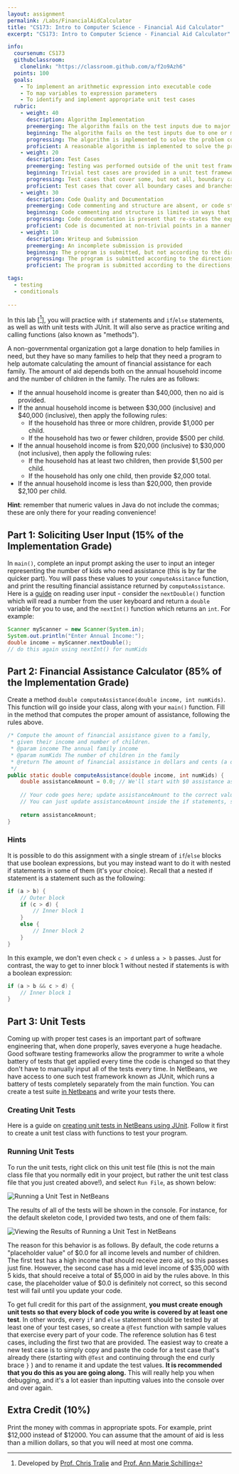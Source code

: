 ```yaml
---
layout: assignment
permalink: /Labs/FinancialAidCalculator
title: "CS173: Intro to Computer Science - Financial Aid Calculator"
excerpt: "CS173: Intro to Computer Science - Financial Aid Calculator"

info:
  coursenum: CS173
  githubclassroom:
    clonelink: "https://classroom.github.com/a/f2o9Azh6"
  points: 100
  goals:
    - To implement an arithmetic expression into executable code
    - To map variables to expression parameters
    - To identify and implement appropriate unit test cases
  rubric:
    - weight: 40
      description: Algorithm Implementation
      preemerging: The algorithm fails on the test inputs due to major issues, or the program fails to compile and/or run
      beginning: The algorithm fails on the test inputs due to one or more minor issues
      progressing: The algorithm is implemented to solve the problem correctly according to given test inputs, but would fail if executed in a general case due to a minor issue or omission in the algorithm design or implementation
      proficient: A reasonable algorithm is implemented to solve the problem which correctly solves the problem according to the given test inputs, and would be reasonably expected to solve the problem in the general case
    - weight: 20
      description: Test Cases
      preemerging: Testing was performed outside of the unit test framework, or not performed at all
      beginning: Trivial test cases are provided in a unit test framework
      progressing: Test cases that cover some, but not all, boundary cases and branches of the program are provided
      proficient: Test cases that cover all boundary cases and branches of the program are provided
    - weight: 30
      description: Code Quality and Documentation
      preemerging: Code commenting and structure are absent, or code structure departs significantly from best practice, and/or the code departs significantly from the style guide
      beginning: Code commenting and structure is limited in ways that reduce the readability of the program, and/or there are minor departures from the style guide
      progressing: Code documentation is present that re-states the explicit code definitions, and/or code is written that mostly adheres to the style guide
      proficient: Code is documented at non-trivial points in a manner that enhances the readability of the program, and code is written according to the style guide
    - weight: 10
      description: Writeup and Submission
      preemerging: An incomplete submission is provided
      beginning: The program is submitted, but not according to the directions in one or more ways (for example, because it is lacking a readme writeup)
      progressing: The program is submitted according to the directions with a minor omission or correction needed
      proficient: The program is submitted according to the directions, including a readme writeup describing the solution

tags:
  - testing
  - conditionals
  
---
```


In this lab \[[^1]\], you will practice with `if` statements and `if`/`else` statements, as well as with unit tests with JUnit. It will also serve as practice writing and calling functions (also known as "methods").

A non-governmental organization got a large donation to help families in need, but they have so many families to help that they need a program to help automate calculating the amount of financial assistance for each family. The amount of aid depends both on the annual household income and the number of children in the family. The rules are as follows:

* If the annual household income is greater than $40,000, then no aid is provided.
* If the annual household income is between $30,000 (inclusive) and $40,000 (inclusive), then apply the following rules:
    * If the household has three or more children, provide $1,000 per child.
    * If the household has two or fewer children, provide $500 per child.
* If the annual household income is from $20,000 (inclusive) to $30,000 (not inclusive), then apply the following rules:
    * If the household has at least two children, then provide $1,500 per child.
    * If the household has only one child, then provide $2,000 total.
* If the annual household income is less than $20,000, then provide $2,100 per child.

**Hint**: remember that numeric values in Java do not include the commas; these are only there for your reading convenience!

## Part 1: Soliciting User Input (15% of the Implementation Grade)

In `main()`, complete an input prompt asking the user to input an integer representing the number of kids who need assistance (this is by far the quicker part).  You will pass these values to your `computeAssitance` function, and print the resulting financial assistance returned by `computeAssistance`.  Here is a [guide](https://www.w3schools.com/java/java_user_input.asp) on reading user input - consider the `nextDouble()` function which will read a number from the user keyboard and return a `double` variable for you to use, and the `nextInt()` function which returns an `int`.  For example:

```java
Scanner myScanner = new Scanner(System.in);
System.out.println("Enter Annual Income:");
double income = myScanner.nextDouble();
// do this again using nextInt() for numKids
```

## Part 2: Financial Assistance Calculator (85% of the Implementation Grade)

Create a method `double computeAssistance(double income, int numKids)`.  This function will go inside your class, along with your `main()` function.  Fill in the method that computes the proper amount of assistance, following the rules above.

```java
/* Compute the amount of financial assistance given to a family, 
 * given their income and number of children.
 * @param income The annual family income
 * @param numKids The number of children in the family
 * @return The amount of financial assistance in dollars and cents (a double)
 */
public static double computeAssistance(double income, int numKids) {
    double assistanceAmount = 0.0; // We'll start with $0 assistance as a placeholder value
    
    // Your code goes here; update assistanceAmount to the correct value according to the rules above
    // You can just update assistanceAmount inside the if statements, since we declared it at the top of this function.
    
    return assistanceAmount;
}
```

### Hints

It is possible to do this assignment with a single stream of `if`/`else` blocks that use boolean expressions, but you may instead want to do it with nested if statements in some of them (it's your choice). Recall that a nested if statement is a statement such as the following:

```java
if (a > b) {
    // Outer block
    if (c > d) {
        // Inner block 1
    }
    else {
        // Inner block 2
    }
}
```

In this example, we don't even check `c > d` unless `a > b` passes. Just for contrast, the way to get to inner block 1 without nested if statements is with a boolean expression:

```java
if (a > b && c > d) {
    // Inner block 1
}
```

## Part 3: Unit Tests

Coming up with proper test cases is an important part of software engineering that, when done properly, saves everyone a huge headache. Good software testing frameworks allow the programmer to write a whole battery of tests that get applied every time the code is changed so that they don't have to manually input all of the tests every time.  In NetBeans, we have access to one such test framework known as JUnit, which runs a battery of tests completely separately from the main function.  You can create a test suite [in Netbeans](https://netbeans.org/kb/docs/java/junit-intro.html#Exercise_30) and write your tests there.  

### Creating Unit Tests

Here is a guide on [creating unit tests in NetBeans using JUnit](../NetBeans/JUnit).  Follow it first to create a unit test class with functions to test your program.

### Running Unit Tests

To run the unit tests, right click on this unit test file (this is not the main class file that you normally edit in your project, but rather the unit test class file that you just created above!), and select `Run File`, as shown below:

![Running a Unit Test in NetBeans](../images/lab-financialaidcalculator/RunUnitTest.png)

The results of all of the tests will be shown in the console. For instance, for the default skeleton code, I provided two tests, and one of them fails:

![Viewing the Results of Running a Unit Test in NetBeans](../images/lab-financialaidcalculator/TestResults.png)

The reason for this behavior is as follows. By default, the code returns a "placeholder value" of $0.0 for all income levels and number of children. The first test has a high income that should receive zero aid, so this passes just fine. However, the second case has a mid level income of $35,000 with 5 kids, that should receive a total of $5,000 in aid by the rules above. In this case, the placeholder value of $0.0 is definitely not correct, so this second test will fail until you update your code.

To get full credit for this part of the assignment, **you must create enough unit tests so that every block of code you write is covered by at least one test**. In other words, every `if` and `else` statement should be tested by at least one of your test cases, so create a `@Test` function with sample values that exercise every part of your code.  The reference solution has 6 test cases, including the first two that are provided. The easiest way to create a new test case is to simply copy and paste the code for a test case that's already there (starting with `@Test` and continuing through the end curly brace `}` ) and to rename it and update the test values. **It is recommended that you do this as you are going along.** This will really help you when debugging, and it's a lot easier than inputting values into the console over and over again.

## Extra Credit (10%)

Print the money with commas in appropriate spots. For example, print $12,000 instead of $12000. You can assume that the amount of aid is less than a million dollars, so that you will need at most one comma.

[^1]: Developed by [Prof. Chris Tralie](https://www.ursinus.edu/live/profiles/4502-christopher-j-tralie) and [Prof. Ann Marie Schilling](https://www.ursinus.edu/live/profiles/133-ann-marie-v-schilling)